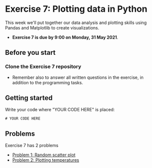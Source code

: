 # Exercise 7: Plotting data in Python

This week we'll put together our data analysis and plotting skills using Pandas and Matplotlib to create visualizations.

- **Exercise 7 is due by 9:00 on Monday, 31 May 2021**.

## Before you start

### Clone the Exercise 7 repository

- Remember also to answer all written questions in the exercise, in addition to the programming tasks.

## Getting started

Write your code where "YOUR CODE HERE" is placed:
```
# YOUR CODE HERE
```

## Problems

Exercise 7 has 2 problems 

 - [Problem 1: Random scatter plot](Exercise-7-problem-1.ipynb)
 - [Problem 2: Plotting temperatures](Exercise-7-problem-2.ipynb)
